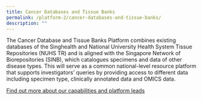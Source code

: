 ```yaml
---
title: Cancer Databases and Tissue Banks
permalink: /platform-2/cancer-databases-and-tissue-banks/
description: ""
---
```

The&nbsp;Cancer Database and Tissue Banks Platform combines existing databases of the Singhealth and National University Health System Tissue Repositories (NUHS TR)&nbsp;and is aligned with the&nbsp;Singapore Network of Biorepositories&nbsp;(SINB), which catalogues specimens and data of other disease types. This will serve as a common national-level resource platform that supports investigators’ queries by providing access to different data including specimen type, clinically annotated data and OMICS data.

<a target="_blank" href="/platform-2/cancer-databases-and-tissue-banks/">Find out more about our capabilities and platform leads</a>